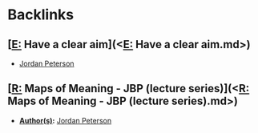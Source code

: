 
# Backlinks
## [[E:](<[E:.md>) Have a clear aim](<[E:](<E:.md>) Have a clear aim.md>)
- [Jordan Peterson](<Jordan Peterson.md>)

## [[R:](<[R:.md>) Maps of Meaning - JBP (lecture series)](<[R:](<R:.md>) Maps of Meaning - JBP (lecture series).md>)
- **[Author(s)](<Author(s).md>):** [Jordan Peterson](<Jordan Peterson.md>)

